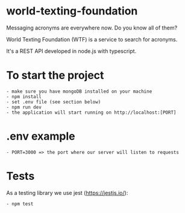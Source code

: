 # world-texting-foundation

Messaging acronyms are everywhere now. Do you know all of them?

World Texting Foundation (WTF) is a service to search for acronyms.

It's a REST API developed in node.js with typescript.


# To start the project
    - make sure you have mongoDB installed on your machine
    - npm install
    - set .env file (see section below)
    - npm run dev
    - the application will start running on http://localhost:[PORT]


# .env example
    - PORT=3000 => the port where our server will listen to requests

# Tests
As a testing library we use jest (https://jestjs.io/):

    - npm test